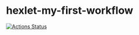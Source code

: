 # hexlet-my-first-workflow

[![Actions Status](https://github.com/MegaKenga/hexlet-my-first-workflow/actions/workflows/check/badge.svg)](https://github.com/MegaKenga/hexlet-my-first-workflow/actions)